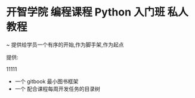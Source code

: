 # 开智学院 编程课程 Python 入门班 私人教程
~ 提供给学员一个有序的开始,作为脚手架,作为起点


提供:

11111

- 一个 gitbook 最小图书框架
- 一个 配合课程每周开发任务的目录树
